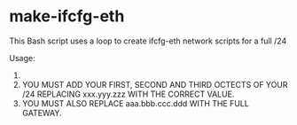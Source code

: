make-ifcfg-eth
==============

This Bash script uses a loop to create ifcfg-eth network scripts for a full /24

Usage:

1. 
2. YOU MUST ADD YOUR FIRST, SECOND AND THIRD OCTECTS OF YOUR /24 REPLACING xxx.yyy.zzz WITH THE CORRECT VALUE.  
3. YOU MUST ALSO REPLACE aaa.bbb.ccc.ddd WITH THE FULL GATEWAY.

